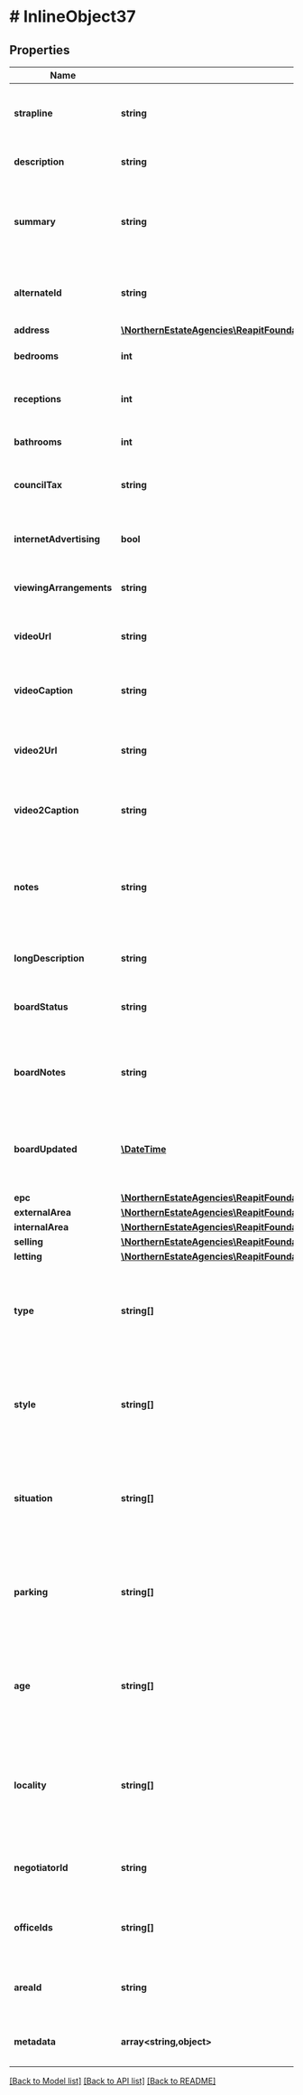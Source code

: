 # # InlineObject37

## Properties

Name | Type | Description | Notes
------------ | ------------- | ------------- | -------------
**strapline** | **string** | The strapline description containing a short summary about the property | [optional]
**description** | **string** | The brief description of the property | [optional]
**summary** | **string** | The summary of accommodation, typically short phrases or bullet points describing the key features of the property | [optional]
**alternateId** | **string** | An optional alternative identifier specified for this property | [optional]
**address** | [**\NorthernEstateAgencies\ReapitFoundationsClient\Model\PropertiesIdAddress**](PropertiesIdAddress.md) |  | [optional]
**bedrooms** | **int** | The total number of bedrooms in the property | [optional]
**receptions** | **int** | The total number of reception rooms in the property | [optional]
**bathrooms** | **int** | The total number of bathrooms in the property | [optional]
**councilTax** | **string** | The council tax banding of the property (A/B/C/D/E/F/G/H) | [optional]
**internetAdvertising** | **bool** | A flag denoting whether or not this property can be advertised on the internet | [optional]
**viewingArrangements** | **string** | The arrangements regarding viewing the property | [optional]
**videoUrl** | **string** | The url of a video associated with this property, such as a virtual tour | [optional]
**videoCaption** | **string** | The caption for the video url associated with this property | [optional]
**video2Url** | **string** | The url of a second video associated with this property, such as a virtual tour | [optional]
**video2Caption** | **string** | The caption for the second video url associated with this property | [optional]
**notes** | **string** | Any general notes regarding the property. These are not usually exposed to end users and may contain sensitive information about a sale | [optional]
**longDescription** | **string** | The long description of the property | [optional]
**boardStatus** | **string** | The status of the advertising board sited outside or near to the property | [optional]
**boardNotes** | **string** | Any notes relevant to the advertising board sited outside or near to the property | [optional]
**boardUpdated** | [**\DateTime**](\DateTime.md) | The date the advertising board was last updated (or should be updated when the date is in the future) | [optional]
**epc** | [**\NorthernEstateAgencies\ReapitFoundationsClient\Model\PropertiesIdEpc**](PropertiesIdEpc.md) |  | [optional]
**externalArea** | [**\NorthernEstateAgencies\ReapitFoundationsClient\Model\PropertiesIdExternalArea**](PropertiesIdExternalArea.md) |  | [optional]
**internalArea** | [**\NorthernEstateAgencies\ReapitFoundationsClient\Model\PropertiesIdInternalArea**](PropertiesIdInternalArea.md) |  | [optional]
**selling** | [**\NorthernEstateAgencies\ReapitFoundationsClient\Model\PropertiesIdSelling**](PropertiesIdSelling.md) |  | [optional]
**letting** | [**\NorthernEstateAgencies\ReapitFoundationsClient\Model\PropertiesIdLetting**](PropertiesIdLetting.md) |  | [optional]
**type** | **string[]** | The attributes describing the overall type of the property (eg house, bungalow, land), as defined by the property&#39;s [department](https://foundations-documentation.reapit.cloud/platform-glossary#department) | [optional]
**style** | **string[]** | The attributes describing the style of property (eg detached, semiDetached), defined by the property&#39;s [department](https://foundations-documentation.reapit.cloud/platform-glossary#department) | [optional]
**situation** | **string[]** | The attributes describing other aspects of the property - such as outside space - as defined by the property&#39;s [department](https://foundations-documentation.reapit.cloud/platform-glossary#department) | [optional]
**parking** | **string[]** | The attributes describing the parking available at the property (eg garage), as defined by the property&#39;s [department](https://foundations-documentation.reapit.cloud/platform-glossary#department) | [optional]
**age** | **string[]** | The attributes describing the age of the property (eg new, period), as defined by the property&#39;s [department](https://foundations-documentation.reapit.cloud/platform-glossary#department) | [optional]
**locality** | **string[]** | The attributes describing the general location of the property (eg rural, townCity), as defined by the property&#39;s [department](https://foundations-documentation.reapit.cloud/platform-glossary#department) | [optional]
**negotiatorId** | **string** | The unique identifier of the negotiator managing the property | [optional]
**officeIds** | **string[]** | A collection of unique identifiers of offices attached to the property | [optional]
**areaId** | **string** | The unique identifier of the area that the property resides in | [optional]
**metadata** | **array<string,object>** | App specific metadata to set against the property | [optional]

[[Back to Model list]](../../README.md#models) [[Back to API list]](../../README.md#endpoints) [[Back to README]](../../README.md)
